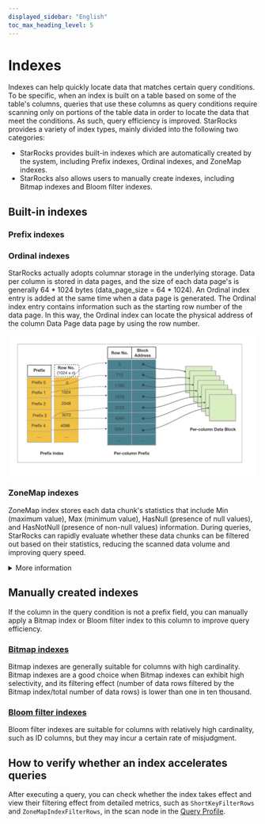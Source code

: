 ```yaml
---
displayed_sidebar: "English"
toc_max_heading_level: 5
---
```


# Indexes

Indexes can help quickly locate data that matches certain query conditions. To be specific, when an index is built on a table based on some of the table's columns, queries that use these columns as query conditions require scanning only on portions of the table data in order to locate the data that meet the conditions. As such, query efficiency is improved. StarRocks provides a variety of index types, mainly divided into the following two categories:

- StarRocks provides built-in indexes which are automatically created by the system, including Prefix indexes, Ordinal indexes, and ZoneMap indexes.
- StarRocks also allows users to manually create indexes, including Bitmap indexes and Bloom filter indexes.

## Built-in indexes

### Prefix indexes

### Ordinal indexes

StarRocks actually adopts columnar storage in the underlying storage. Data per column is stored in data pages, and the size of each data page's is generally 64 * 1024 bytes (data_page_size = 64 * 1024). An Ordinal index entry is added at the same time when a data page is generated. The Ordinal index entry contains information such as the starting row number of the data page. In this way, the Ordinal index can locate the physical address of the column Data Page data page by using the row number.

![img](../../assets/3.1-2.png)

### ZoneMap indexes

ZoneMap index stores each data chunk's statistics that include Min (maximum value), Max (minimum value), HasNull (presence of null values), and HasNotNull (presence of non-null values) information. During queries, StarRocks can rapidly evaluate whether these data chunks can be filtered out based on their statistics, reducing the scanned data volume and improving query speed.

<details>

<summary> More information</summary>

Each data chunk can be a segment, or a data page of a column. So correspondingly, two types of ZoneMap indexes exist: one storing statistics for each Segment and the other for each data page of a column. 

</details>

## Manually created indexes

If the column in the query condition is not a prefix field, you can manually apply a Bitmap index or Bloom filter index to this column to improve query efficiency.

### [Bitmap indexes](./Bitmap_index.md)

Bitmap indexes are generally suitable for columns with high cardinality. Bitmap indexes are a good choice when Bitmap indexes can exhibit high selectivity, and its filtering effect (number of data rows filtered by the Bitmap index/total number of data rows) is lower than one in ten thousand.

### [Bloom filter indexes](./Bloomfilter_index.md)

Bloom filter indexes are suitable for columns with relatively high cardinality, such as ID columns, but they may incur a certain rate of misjudgment.

## How to verify whether an index accelerates queries

After executing a query, you can check whether the index takes effect and view their filtering effect from detailed metrics, such as `ShortKeyFilterRows` and `ZoneMapIndexFilterRows`, in the scan node in the [Query Profile](../../administration/query_profile.md).
